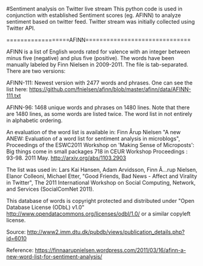 #Sentiment analysis on Twitter live stream
This python code is used in conjunction with established 
Sentiment scores (eg. AFINN) to analyze sentiment based on twitter feed.
Twitter stream was initially collected using Twitter API. 



==================AFINN==============================


AFINN is a list of English words rated for valence with an integer
between minus five (negative) and plus five (positive). The words have
been manually labeled by Finn Nielsen in 2009-2011. The file
is tab-separated. There are two versions:

AFINN-111: Newest version with 2477 words and phrases. One can see the list here:
https://github.com/fnielsen/afinn/blob/master/afinn/data/AFINN-111.txt

AFINN-96: 1468 unique words and phrases on 1480 lines. Note that there
are 1480 lines, as some words are listed twice. The word list in not
entirely in alphabetic ordering.  

An evaluation of the word list is available in:
Finn Årup Nielsen
"A new ANEW: Evaluation of a word list for sentiment analysis in microblogs",
Proceedings of the ESWC2011 Workshop on 'Making Sense of Microposts':
Big things come in small packages 718 in CEUR Workshop Proceedings : 93-98. 2011 May.
http://arxiv.org/abs/1103.2903

The list was used in: 
Lars Kai Hansen, Adam Arvidsson, Finn Ã…rup Nielsen, Elanor Colleoni,
Michael Etter, "Good Friends, Bad News - Affect and Virality in
Twitter", The 2011 International Workshop on Social Computing,
Network, and Services (SocialComNet 2011).


This database of words is copyright protected and distributed under
"Open Database License (ODbL) v1.0"
http://www.opendatacommons.org/licenses/odbl/1.0/ or a similar
copyleft license.

Source: http://www2.imm.dtu.dk/pubdb/views/publication_details.php?id=6010

Reference:
https://finnaarupnielsen.wordpress.com/2011/03/16/afinn-a-new-word-list-for-sentiment-analysis/
